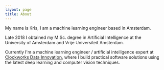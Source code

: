 ```yaml
---
layout: page
title: About
---
```


My name is Kris, I am a machine learning engineer based in Amsterdam.

Late 2018 I obtained my M.Sc. degree in Artificial Intelligence at the University of Amsterdam and Vrije Universiteit Amsterdam.

Currently I'm a machine learning engineer / artificial intelligence expert at [Clockworks Data Innovation](https://www.clockworks.co), where I build practical software solutions using the latest deep learning and computer vision techniques.
